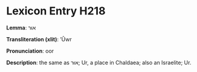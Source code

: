 # Lexicon Entry H218

**Lemma**: אוּר

**Transliteration (xlit)**: ʼÛwr

**Pronunciation**: oor

**Description**:
the same as אוּר; Ur, a place in Chaldaea; also an Israelite; Ur.
